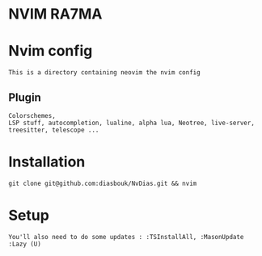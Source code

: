 # NVIM RA7MA
# Nvim config

    This is a directory containing neovim the nvim config
## Plugin 
    Colorschemes,
    LSP stuff, autocompletion, lualine, alpha lua, Neotree, live-server, treesitter, telescope ...
# Installation 
    
    git clone git@github.com:diasbouk/NvDias.git && nvim
    

# Setup 
    You'll also need to do some updates : :TSInstallAll, :MasonUpdate :Lazy (U)
